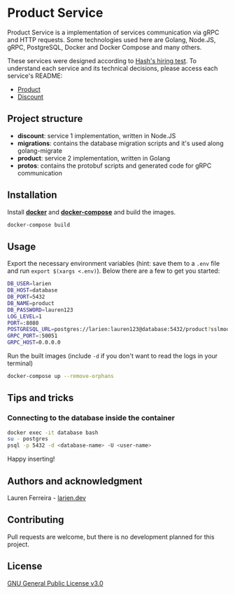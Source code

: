 # Product Service

Product Service is a implementation of services communication via gRPC and HTTP requests. Some technologies used here are Golang, Node.JS, gRPC, PostgreSQL, Docker and Docker Compose and many others.

These services were designed according to [Hash's hiring test](https://github.com/hashlab/hiring). To understand each service and its technical decisions, please access each service's README:
- [Product](product/README.md)
- [Discount](discount/README.md)

## Project structure

- **discount**: service 1 implementation, written in Node.JS
- **migrations**: contains the database migration scripts and it's used along golang-migrate
- **product**: service 2 implementation, written in Golang
- **protos**: contains the protobuf scripts and generated code for gRPC communication

## Installation

Install [**docker**](https://docs.docker.com/get-docker/) and [**docker-compose**](https://docs.docker.com/compose/) and build the images.

```bash
docker-compose build
```

## Usage

Export the necessary environment variables (hint: save them to a `.env` file and run `export $(xargs <.env)`). Below there are a few to get you started:

```bash
DB_USER=larien
DB_HOST=database
DB_PORT=5432
DB_NAME=product
DB_PASSWORD=lauren123
LOG_LEVEL=1
PORT=:8080
POSTGRESQL_URL=postgres://larien:lauren123@database:5432/product?sslmode=disable
GRPC_PORT=:50051
GRPC_HOST=0.0.0.0
```

Run the built images (include `-d` if you don't want to read the logs in your terminal)

```bash
docker-compose up --remove-orphans
```

## Tips and tricks

### Connecting to the database inside the container

```bash
docker exec -it database bash
su - postgres
psql -p 5432 -d <database-name> -U <user-name>
```

Happy inserting!

## Authors and acknowledgment

Lauren Ferreira - [larien.dev](larien.dev)

## Contributing
Pull requests are welcome, but there is no development planned for this project.

## License
[GNU General Public License v3.0](https://choosealicense.com/licenses/gpl-3.0/)